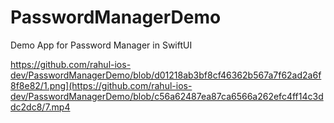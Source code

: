 # PasswordManagerDemo
 Demo App for Password Manager in SwiftUI

https://github.com/rahul-ios-dev/PasswordManagerDemo/blob/d01218ab3bf8cf46362b567a7f62ad2a6f8f8e82/1.png](https://github.com/rahul-ios-dev/PasswordManagerDemo/blob/c56a62487ea87ca6566a262efc4ff14c3ddc2dc8/7.mp4
